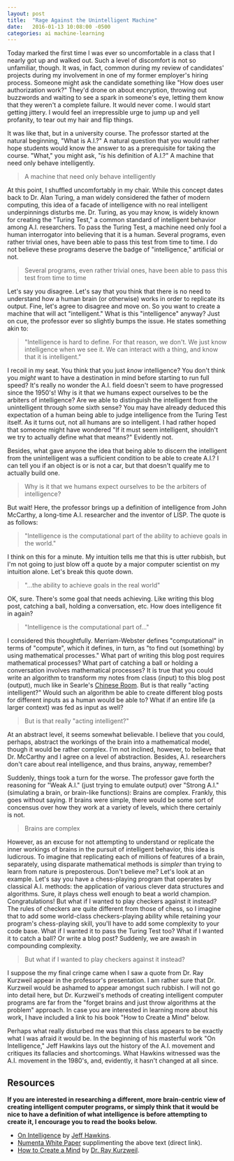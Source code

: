 ```yaml
---
layout: post
title:  "Rage Against the Unintelligent Machine"
date:   2016-01-13 10:08:00 -0500
categories: ai machine-learning
---
```


Today marked the first time I was ever so uncomfortable in a class that I nearly got up and walked out. Such a level of discomfort is not so unfamiliar, though. It was, in fact, common during my review of candidates' projects during my involvement in one of my former employer's hiring process. Someone might ask the candidate something like "How does user authorization work?" They'd drone on about encryption, throwing out buzzwords and waiting to see a spark in someone's eye, letting them know that they weren't a complete failure. It would never come. I would start getting jittery. I would feel an irrepressible urge to jump up and yell profanity, to tear out my hair and flip things.

It was like that, but in a university course. The professor started at the natural beginning, "What is A.I.?" A natural question that you would rather hope students would know the answer to as a prerequisite for taking the course. "What," you might ask, "*is* his definition of A.I.?" A machine that need only behave intelligently.

> A machine that need only behave intelligently

At this point, I shuffled uncomfortably in my chair. While this concept dates back to Dr. Alan Turing, a man widely considered the father of modern computing, this idea of a facade of intelligence with no real intelligent underpinnings disturbs me. Dr. Turing, as you may know, is widely known for creating the "Turing Test," a common standard of intelligent behavior among A.I. researchers. To pass the Turing Test, a machine need only fool a human interrogator into believing that it is a human. Several programs, even rather trivial ones, have been able to pass this test from time to time. I do not believe these programs deserve the badge of "intelligence," artificial or not.

> Several programs, even rather trivial ones, have been able to pass this test from time to time

Let's say you disagree. Let's say that you think that there is no need to understand how a human brain (or otherwise) works in order to replicate its output. Fine, let's agree to disagree and move on. So you want to create a machine that will act "intelligent." What is this "intelligence" anyway? Just on cue, the professor ever so slightly bumps the issue. He states something akin to:

> "Intelligence is hard to define. For that reason, we don't. We just know intelligence when we see it. We can interact with a thing, and know that it is intelligent."

I recoil in my seat. You think that you just *know* intelligence? You don't think you *might* want to have a destination in mind before starting to run full speed? It's really no wonder the A.I. field doesn't seem to have progressed since the 1950's! Why is it that we humans expect ourselves to be the arbiters of intelligence? Are we able to distinguish the intelligent from the unintelligent through some sixth sense? You may have already deduced this expectation of a human being able to judge intelligence from the Turing Test itself. As it turns out, not all humans are so intelligent. I had rather hoped that someone might have wondered "If it must seem intelligent, shouldn't we try to actually define what that means?" Evidently not.

Besides, what gave anyone the idea that being able to discern the intelligent from the unintelligent was a sufficient condition to be able to create A.I.? I can tell you if an object is or is not a car, but that doesn't qualify me to actually build one.

> Why is it that we humans expect ourselves to be the arbiters of intelligence?

But wait! Here, the professor brings up a definition of intelligence from John McCarthy, a long-time A.I. researcher and the inventor of LISP. The quote is as follows:

> "Intelligence is the computational part of the ability to achieve goals in the world."

I think on this for a minute. My intuition tells me that this is utter rubbish, but I'm not going to just blow off a quote by a major computer scientist on my intuition alone. Let's break this quote down.

> "...the ability to achieve goals in the real world"

OK, sure. There's some goal that needs achieving. Like writing this blog post, catching a ball, holding a conversation, etc. How does intelligence fit in again?

> "Intelligence is the computational part of..."

I considered this thoughtfully. Merriam-Webster defines "computational" in terms of "compute", which it defines, in turn, as "to find out (something) by using mathematical processes." What part of writing this blog post requires mathematical processes? What part of catching a ball or holding a conversation involves mathematical processes? It is true that you could write an algorithm to transform my notes from class (input) to this blog post (output), much like in Searle's [Chinese Room](http://plato.stanford.edu/entries/chinese-room/). But is that really "acting intelligent?" Would such an algorithm be able to create different blog posts for different inputs as a human would be able to? What if an entire life (a larger context) was fed as input as well?

> But is that really "acting intelligent?"

At an abstract level, it seems somewhat believable. I believe that you could, perhaps, abstract the workings of the brain into a mathematical model, though it would be rather complex. I'm not inclined, however, to believe that Dr. McCarthy and I agree on a level of abstraction. Besides, A.I. researchers don't care about real intelligence, and thus brains, anyway, remember?

Suddenly, things took a turn for the worse. The professor gave forth the reasoning for "Weak A.I." (just trying to emulate output) over "Strong A.I." (simulating a brain, or brain-like functions): Brains are complex. Frankly, this goes without saying. If brains were simple, there would be some sort of concensus over how they work at a variety of levels, which there certainly is not.

> Brains are complex

However, as an excuse for not attempting to understand or replicate the inner workings of brains in the pursuit of intelligent behavior, this idea is ludicrous. To imagine that replicating each of millions of features of a brain, separately, using disparate mathematical methods is *simpler* than trying to learn from nature is preposterous. Don't believe me? Let's look at an example. Let's say you have a chess-playing program that operates by classical A.I. methods: the application of various clever data structures and algorithms. Sure, it plays chess well enough to beat a world champion. Congratulations! But what if I wanted to play checkers against it instead? The rules of checkers are quite different from those of chess, so I imagine that to add some world-class checkers-playing ability while retaining your program's chess-playing skill, you'll have to add some complexity to your code base. What if I wanted it to pass the Turing Test too? What if I wanted it to catch a ball? Or write a blog post? Suddenly, we are awash in compounding complexity.

> But what if I wanted to play checkers against it instead?

I suppose the my final cringe came when I saw a quote from Dr. Ray Kurzweil appear in the professor's presentation. I am rather sure that Dr. Kurzweil would be ashamed to appear amongst such rubbish. I will not go into detail here, but Dr. Kurzweil's methods of creating intelligent computer programs are far from the "forget brains and just throw algorithms at the problem" approach. In case you are interested in learning more about his work, I have included a link to his book "How to Create a Mind" below.

Perhaps what really disturbed me was that this class appears to be exactly what I was afraid it would be. In the beginning of his masterful work "On Intelligence," Jeff Hawkins lays out the history of the A.I. movement and critiques its fallacies and shortcomings. What Hawkins witnessed was the A.I. movement in the 1980's, and, evidently, it hasn't changed at all since.

## Resources

**If you are interested in researching a different, more brain-centric view of creating intelligent computer programs, or simply think that it would be nice to have a definition of what intelligence is before attempting to create it, I encourage you to read the books below.**

- [On Intelligence](http://www.amazon.com/Intelligence-Jeff-Hawkins/dp/0805078533/) by [Jeff Hawkins](https://en.wikipedia.org/wiki/Jeff_Hawkins).
- [Numenta White Paper](http://numenta.org/resources/HTM_CorticalLearningAlgorithms.pdf) supplimenting the above text (direct link).
- [How to Create a Mind](http://www.amazon.com/How-Create-Mind-Thought-Revealed/dp/1491518839) by [Dr. Ray Kurzweil](http://www.kurzweilai.net/ray-kurzweil-biography).

